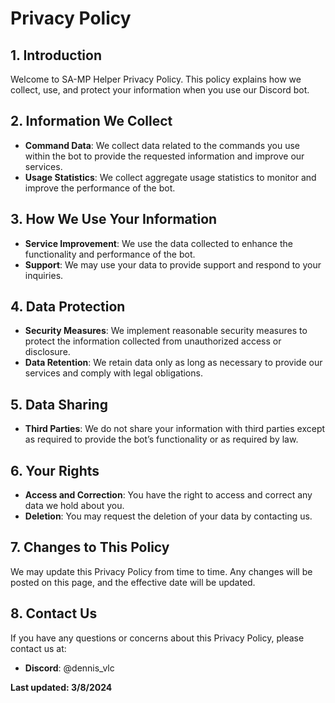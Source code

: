 # Privacy Policy

## 1. Introduction

Welcome to SA-MP Helper Privacy Policy. This policy explains how we collect, use, and protect your information when you use our Discord bot.

## 2. Information We Collect

- **Command Data**: We collect data related to the commands you use within the bot to provide the requested information and improve our services.
- **Usage Statistics**: We collect aggregate usage statistics to monitor and improve the performance of the bot.

## 3. How We Use Your Information

- **Service Improvement**: We use the data collected to enhance the functionality and performance of the bot.
- **Support**: We may use your data to provide support and respond to your inquiries.

## 4. Data Protection

- **Security Measures**: We implement reasonable security measures to protect the information collected from unauthorized access or disclosure.
- **Data Retention**: We retain data only as long as necessary to provide our services and comply with legal obligations.

## 5. Data Sharing

- **Third Parties**: We do not share your information with third parties except as required to provide the bot’s functionality or as required by law.

## 6. Your Rights

- **Access and Correction**: You have the right to access and correct any data we hold about you.
- **Deletion**: You may request the deletion of your data by contacting us.

## 7. Changes to This Policy

We may update this Privacy Policy from time to time. Any changes will be posted on this page, and the effective date will be updated.

## 8. Contact Us

If you have any questions or concerns about this Privacy Policy, please contact us at:
- **Discord**: @dennis_vlc

**Last updated: 3/8/2024**
